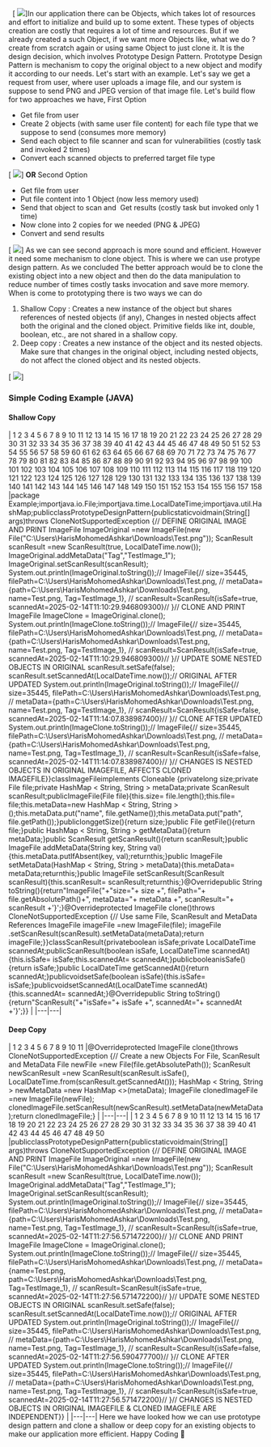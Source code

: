  
[
![](/images/Screenshot%202025-02-20%20165133.png)]In our application there can be Objects, which takes lot of resources and effort to initialize and build up to some extent. These types of objects creation are costly that requires a lot of time and resources. But if we already created a such Object, if we want more Objects like, what we do ? create from scratch again or using same Object to just clone it. It is the design decision, which involves Prototype Design Pattern. Prototype Design Pattern is mechanism to copy the original object to a new object and modify it according to our needs.
Let's start with an example.
Let's say we get a request from user, where user uploads a image file, and our system is suppose to send PNG and JPEG version of that image file. Let's build flow for two approaches we have,
First Option
* Get file from user
* Create 2 objects \(with same user file content\) for each file type that we suppose to send \(consumes more memory\)
* Send each object to file scanner and scan for vulnerabilities \(costly task and invoked 2 times\)
* Convert each scanned objects to preferred target file type

[
![](/images/image1.png)]
**OR**
Second Option
* Get file from user
* Put file content into 1 Object \(now less memory used\)
* Send that object to scan and  Get results \(costly task but invoked only 1 time\)
* Now clone into 2 copies for we needed \(PNG & JPEG\)
* Convert and send results

[
![](/images/image1.png)]
As we can see second approach is more sound and efficient. However it need some mechanism to clone object. This is where we can use protype design pattern.
As we concluded The better approach would be to clone the existing object into a new object and then do the data manipulation to reduce number of times costly tasks invocation and save more memory.
When is come to prototyping there is two ways we can do
1. Shallow Copy : Creates a new instance of the object but shares references of nested objects \(if any\), Changes in nested objects affect both the original and the cloned object. Primitive fields like int, double, boolean, etc., are not shared in a shallow copy.
2. Deep copy : Creates a new instance of the object and its nested objects. Make sure that changes in the original object, including nested objects, do not affect the cloned object and its nested objects.

[
![](/images/image1.png)]
### Simple Coding Example \(JAVA\)
#### 

#### Shallow Copy
|   1
  2
  3
  4
  5
  6
  7
  8
  9
 10
 11
 12
 13
 14
 15
 16
 17
 18
 19
 20
 21
 22
 23
 24
 25
 26
 27
 28
 29
 30
 31
 32
 33
 34
 35
 36
 37
 38
 39
 40
 41
 42
 43
 44
 45
 46
 47
 48
 49
 50
 51
 52
 53
 54
 55
 56
 57
 58
 59
 60
 61
 62
 63
 64
 65
 66
 67
 68
 69
 70
 71
 72
 73
 74
 75
 76
 77
 78
 79
 80
 81
 82
 83
 84
 85
 86
 87
 88
 89
 90
 91
 92
 93
 94
 95
 96
 97
 98
 99
100
101
102
103
104
105
106
107
108
109
110
111
112
113
114
115
116
117
118
119
120
121
122
123
124
125
126
127
128
129
130
131
132
133
134
135
136
137
138
139
140
141
142
143
144
145
146
147
148
149
150
151
152
153
154
155
156
157
158 |package Example;importjava.io.File;importjava.time.LocalDateTime;importjava.util.HashMap;publicclassPrototypeDesignPattern\{publicstaticvoidmain\(String\[\] args\)throws CloneNotSupportedException \{// DEFINE ORIGINAL IMAGE AND PRINT
        ImageFile ImageOriginal =new ImageFile\(new File\("C:\\Users\\HarisMohomedAshkar\\Downloads\\Test.png"\)\);
        ScanResult scanResult =new ScanResult\(true, LocalDateTime.now\(\)\);
        ImageOriginal.addMetaData\("Tag","TestImage\_1"\);
        ImageOriginal.setScanResult\(scanResult\);
        System.out.println\(ImageOriginal.toString\(\)\);// ImageFile\{// 		size=35445, filePath=C:\Users\HarisMohomedAshkar\Downloads\Test.png, //      metaData=\{path=C:\Users\HarisMohomedAshkar\Downloads\Test.png, name=Test.png, Tag=TestImage\_1\}, //      scanResult=ScanResult\{isSafe=true, scannedAt=2025\-02\-14T11:10:29.946809300\}// \}// CLONE AND PRINT
        ImageFile ImageClone = ImageOriginal.clone\(\);
        System.out.println\(ImageClone.toString\(\)\);// ImageFile\{// 		size=35445, filePath=C:\Users\HarisMohomedAshkar\Downloads\Test.png, //      metaData=\{path=C:\Users\HarisMohomedAshkar\Downloads\Test.png, name=Test.png, Tag=TestImage\_1\}, //      scanResult=ScanResult\{isSafe=true, scannedAt=2025\-02\-14T11:10:29.946809300\}// \}// UPDATE SOME NESTED OBJECTS IN ORIGINAL
        scanResult.setSafe\(false\);
        scanResult.setScannedAt\(LocalDateTime.now\(\)\);// ORIGINAL AFTER UPDATED
        System.out.println\(ImageOriginal.toString\(\)\);// ImageFile\{// 		size=35445, filePath=C:\Users\HarisMohomedAshkar\Downloads\Test.png, //      metaData=\{path=C:\Users\HarisMohomedAshkar\Downloads\Test.png, name=Test.png, Tag=TestImage\_1\}, //      scanResult=ScanResult\{isSafe=false, scannedAt=2025\-02\-14T11:14:07.838987400\}// \}// CLONE AFTER UPDATED
        System.out.println\(ImageClone.toString\(\)\);// ImageFile\{// 		size=35445, filePath=C:\Users\HarisMohomedAshkar\Downloads\Test.png, //      metaData=\{path=C:\Users\HarisMohomedAshkar\Downloads\Test.png, name=Test.png, Tag=TestImage\_1\}, //      scanResult=ScanResult\{isSafe=false, scannedAt=2025\-02\-14T11:14:07.838987400\}// \}// CHANGES IS NESTED OBJECTS IN ORIGINAL IMAGEFILE, AFFECTS CLONED IMAGEFILE\}\}classImageFileimplements Cloneable \{privatelong size;private File file;private HashMap < String, String > metaData;private ScanResult scanResult;publicImageFile\(File file\)\{this.size= file.length\(\);this.file= file;this.metaData=new HashMap < String, String >\(\);this.metaData.put\("name", file.getName\(\)\);this.metaData.put\("path", file.getPath\(\)\);\}publiclonggetSize\(\)\{return size;\}public File getFile\(\)\{return file;\}public HashMap < String, String > getMetaData\(\)\{return metaData;\}public ScanResult getScanResult\(\)\{return scanResult;\}public ImageFile addMetaData\(String key, String val\)\{this.metaData.putIfAbsent\(key, val\);returnthis;\}public ImageFile setMetaData\(HashMap < String, String > metaData\)\{this.metaData= metaData;returnthis;\}public ImageFile setScanResult\(ScanResult scanResult\)\{this.scanResult= scanResult;returnthis;\}@Overridepublic String toString\(\)\{return"ImageFile\{"\+"size="\+ size \+", filePath="\+ file.getAbsolutePath\(\)\+", metaData="\+ metaData \+", scanResult="\+ scanResult \+'\}';\}@Overrideprotected ImageFile clone\(\)throws CloneNotSupportedException \{// Use same File, ScanResult and MetaData References
        ImageFile imageFile =new ImageFile\(file\);
        imageFile
            .setScanResult\(scanResult\).setMetaData\(metaData\);return imageFile;\}\}classScanResult\{privateboolean isSafe;private LocalDateTime scannedAt;publicScanResult\(boolean isSafe, LocalDateTime scannedAt\)\{this.isSafe= isSafe;this.scannedAt= scannedAt;\}publicbooleanisSafe\(\)\{return isSafe;\}public LocalDateTime getScannedAt\(\)\{return scannedAt;\}publicvoidsetSafe\(boolean isSafe\)\{this.isSafe= isSafe;\}publicvoidsetScannedAt\(LocalDateTime scannedAt\)\{this.scannedAt= scannedAt;\}@Overridepublic String toString\(\)\{return"ScanResult\{"\+"isSafe="\+ isSafe \+", scannedAt="\+ scannedAt \+'\}';\}\} |
|---|---|
#### Deep Copy
|  1
 2
 3
 4
 5
 6
 7
 8
 9
10
11 |@Overrideprotected ImageFile clone\(\)throws CloneNotSupportedException \{// Create a new Objects For File, ScanResult and MetaData
        File newFile =new File\(file.getAbsolutePath\(\)\);
        ScanResult newScanResult =new ScanResult\(scanResult.isSafe\(\), LocalDateTime.from\(scanResult.getScannedAt\(\)\)\);
        HashMap < String, String > newMetaData =new HashMap <>\(metaData\);
        ImageFile clonedImageFile =new ImageFile\(newFile\);
        clonedImageFile.setScanResult\(newScanResult\).setMetaData\(newMetaData\);return clonedImageFile;\} |
|---|---|
|  1
 2
 3
 4
 5
 6
 7
 8
 9
10
11
12
13
14
15
16
17
18
19
20
21
22
23
24
25
26
27
28
29
30
31
32
33
34
35
36
37
38
39
40
41
42
43
44
45
46
47
48
49
50 |publicclassPrototypeDesignPattern\{publicstaticvoidmain\(String\[\] args\)throws CloneNotSupportedException \{// DEFINE ORIGINAL IMAGE AND PRINT
        ImageFile ImageOriginal =new ImageFile\(new File\("C:\\Users\\HarisMohomedAshkar\\Downloads\\Test.png"\)\);
        ScanResult scanResult =new ScanResult\(true, LocalDateTime.now\(\)\);
        ImageOriginal.addMetaData\("Tag","TestImage\_1"\);
        ImageOriginal.setScanResult\(scanResult\);
        System.out.println\(ImageOriginal.toString\(\)\);// ImageFile\{// 		size=35445, filePath=C:\Users\HarisMohomedAshkar\Downloads\Test.png, //      metaData=\{path=C:\Users\HarisMohomedAshkar\Downloads\Test.png, name=Test.png, Tag=TestImage\_1\}, //      scanResult=ScanResult\{isSafe=true, scannedAt=2025\-02\-14T11:27:56.571472200\}// \}// CLONE AND PRINT
        ImageFile ImageClone = ImageOriginal.clone\(\);
        System.out.println\(ImageClone.toString\(\)\);// ImageFile\{// 		size=35445, filePath=C:\Users\HarisMohomedAshkar\Downloads\Test.png, //      metaData=\{name=Test.png, path=C:\Users\HarisMohomedAshkar\Downloads\Test.png, Tag=TestImage\_1\}, //      scanResult=ScanResult\{isSafe=true, scannedAt=2025\-02\-14T11:27:56.571472200\}// \}// UPDATE SOME NESTED OBJECTS IN ORIGINAL
        scanResult.setSafe\(false\);
        scanResult.setScannedAt\(LocalDateTime.now\(\)\);// ORIGINAL AFTER UPDATED
        System.out.println\(ImageOriginal.toString\(\)\);// ImageFile\{// 		size=35445, filePath=C:\Users\HarisMohomedAshkar\Downloads\Test.png, //      metaData=\{path=C:\Users\HarisMohomedAshkar\Downloads\Test.png, name=Test.png, Tag=TestImage\_1\}, //      scanResult=ScanResult\{isSafe=false, scannedAt=2025\-02\-14T11:27:56.590477700\}// \}// CLONE AFTER UPDATED
        System.out.println\(ImageClone.toString\(\)\);// ImageFile\{// 		size=35445, filePath=C:\Users\HarisMohomedAshkar\Downloads\Test.png, //      metaData=\{path=C:\Users\HarisMohomedAshkar\Downloads\Test.png, name=Test.png, Tag=TestImage\_1\}, //      scanResult=ScanResult\{isSafe=true, scannedAt=2025\-02\-14T11:27:56.571472200\}// \}// CHANGES IS NESTED OBJECTS IN ORIGINAL IMAGEFILE & CLONED IMAGEFILE ARE INDEPENDENT\}\} |
|---|---|
Here we have looked how we can use prototype design pattern and clone a shallow or deep copy for an existing objects to make our application more efficient.
Happy Coding 🙌

